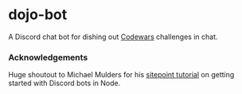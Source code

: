 # dojo-bot

A Discord chat bot for dishing out [Codewars](https://www.codewars.com/) challenges in chat.

### Acknowledgements

Huge shoutout to Michael Mulders for his [sitepoint tutorial](https://www.sitepoint.com/discord-bot-node-js/) on getting started with Discord bots in Node.
